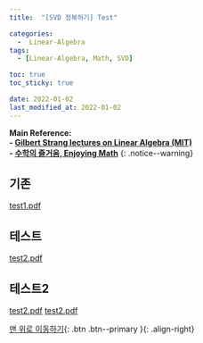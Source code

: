 ```yaml
---
title:  "[SVD 정복하기] Test" 

categories:
  -  Linear-Algebra
tags:
  - [Linear-Algebra, Math, SVD]

toc: true
toc_sticky: true

date: 2022-01-02
last_modified_at: 2022-01-02
---
```


**Main Reference: <br>- [Gilbert Strang lectures on Linear Algebra (MIT)](https://www.youtube.com/watch?v=7UJ4CFRGd-U&list=PLE7DDD91010BC51F8)<br>- [수학의 즐거움, Enjoying Math](https://www.youtube.com/playlist?list=PL4m4z_pFWq2p8vtttqcMMDssCjCYgyXr_)**
{: .notice--warning}




## 기존

[test1.pdf](https://github.com/inhopp/inhopp/files/7798940/test1.pdf)
<br>

## 테스트

[test2.pdf](https://github.com/inhopp/inhopp/files/7798941/test2.pdf)
<br>

## 테스트2

[test2.pdf](https://github.com/inhopp/inhopp/files/7798941/test2.pdf)
[test2.pdf](https://github.com/inhopp/inhopp/files/7798941/test2.pdf)

[맨 위로 이동하기](#){: .btn .btn--primary }{: .align-right}